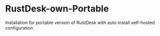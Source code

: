 # RustDesk-own-Portable
Installation for portable version of RustDesk with auto install self-hosted configuration
